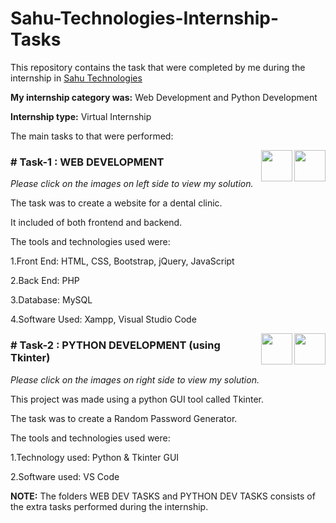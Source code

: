 # Sahu-Technologies-Internship-Tasks

This repository contains the task that were completed by me during the internship in [Sahu Technologies](https://www.sahutechnologies.com/)

**My internship category was:** Web Development and Python Development

**Internship type:** Virtual Internship

The main tasks to that were performed:

[<img align = right height = 50 width = 50 src = https://cdn.iconscout.com/icon/free/png-64/github-31-72535.png>](https://github.com/dhanno03/Sahu-Technologies-Internship-Tasks/tree/main/MAIN%20PROJECT%20TASK/denteur)
[<img align = right height = 50 width = 50 src = https://cdn.iconscout.com/icon/free/png-64/youtube-1946324-1646408.png>](https://www.youtube.com/watch?v=5oKgZHR_5y0)

### # Task-1 : WEB DEVELOPMENT
_Please click on the images on left side to view my solution._

The task was to create a website for a dental clinic.

It included of both frontend and backend.

The tools and technologies used were:

1.Front End: HTML, CSS, Bootstrap, jQuery, JavaScript

2.Back End: PHP

3.Database: MySQL

4.Software Used: Xampp, Visual Studio Code

[<img align = right height = 50 width = 50 src = https://cdn.iconscout.com/icon/free/png-64/github-31-72535.png>](https://github.com/dhanno03/Sahu-Technologies-Internship-Tasks/blob/main/MAIN%20PROJECT%20TASK/Python%20program%20to%20generate%20random.py)
[<img align = right height = 50 width = 50 src = https://cdn.iconscout.com/icon/free/png-64/youtube-1946324-1646408.png>](https://www.youtube.com/watch?v=QGPmm3_TPlI)

### # Task-2 : PYTHON DEVELOPMENT (using Tkinter)
_Please click on the images on right side to view my solution._

This project was made using a python GUI tool called Tkinter.

The task was to create a Random Password Generator.

The tools and technologies used were:

1.Technology used: Python & Tkinter GUI

2.Software used: VS Code



**NOTE:** The folders WEB DEV TASKS and PYTHON DEV TASKS consists of the extra tasks performed during the internship.
